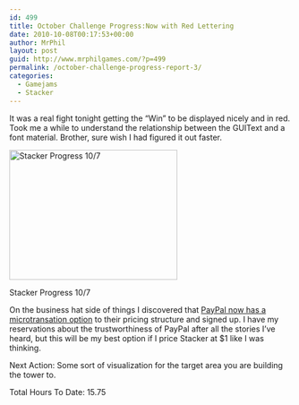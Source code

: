 ```yaml
---
id: 499
title: October Challenge Progress:Now with Red Lettering
date: 2010-10-08T00:17:53+00:00
author: MrPhil
layout: post
guid: http://www.mrphilgames.com/?p=499
permalink: /october-challenge-progress-report-3/
categories:
  - Gamejams
  - Stacker
---
```

It was a real fight tonight getting the &#8220;Win&#8221; to be displayed nicely and in red. Took me a while to understand the relationship between the GUIText and a font material. Brother, sure wish I had figured it out faster.
  


<div id="attachment_500" style="width: 310px" class="wp-caption aligncenter">
  <a href="http://www.mrphilgames.com/wp-content/uploads/2010/10/StackerProgress3.png"><img src="http://www.mrphilgames.com/wp-content/uploads/2010/10/StackerProgress3-300x232.png" alt="Stacker Progress 10/7" title="Stacker Progress 10/7" width="300" height="232" class="size-medium wp-image-500" srcset="http://www.mrphilgames.com/wp-content/uploads/2010/10/StackerProgress3-300x232.png 300w, http://www.mrphilgames.com/wp-content/uploads/2010/10/StackerProgress3.png 520w" sizes="(max-width: 300px) 100vw, 300px" /></a>
  
  <p class="wp-caption-text">
    Stacker Progress 10/7
  </p>
</div>

On the business hat side of things I discovered that [PayPal now has a microtransation option](https://www.paypalobjects.com/IntegrationCenter/ic_micropayments.html) to their pricing structure and signed up. I have my reservations about the trustworthiness of PayPal after all the stories I&#8217;ve heard, but this will be my best option if I price Stacker at $1 like I was thinking.

Next Action: Some sort of visualization for the target area you are building the tower to.
  
Total Hours To Date: 15.75